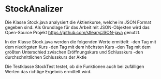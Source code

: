 # StockAnalizer

Die Klasse Stock.java analysiert die Aktienkurse, welche im JSON Format gegeben sind.
Als Grundlage für das Arbeit mit JSON-Objekten wird das Open-Source Projekt
https://github.com/stleary/JSON-java
genutzt.

In der Klasse Stock.java werden die folgenden Werte ermittelt:
  -den Tag mit dem niedrigsten Kurs
  -den Tag mit dem höchsten Kurs
  -den Tag mit dem größten Unterschied zwischen Eröffnungskurs und Schlusskurs
  -den durchschnittlichen Schlusskurs der Aktie

Die Testklasse StockTest testet, ob die Funktionen auch bei zufälligen 
Werten das richtige Ergebnis ermittelt wird.
